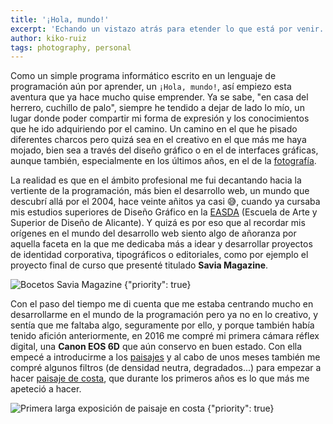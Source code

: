 ```yaml
---
title: '¡Hola, mundo!'
excerpt: 'Echando un vistazo atrás para etender lo que está por venir.'
author: kiko-ruiz
tags: photography, personal
---
```


Como un simple programa informático escrito en un lenguaje de programación aún por aprender, un `¡Hola, mundo!`, así empiezo esta aventura que ya hace mucho quise emprender. Ya se sabe, "en casa del herrero, cuchillo de palo", siempre he tendido a dejar de lado lo mío, un lugar donde poder compartir mi forma de expresión y los conocimientos que he ido adquiriendo por el camino. Un camino en el que he pisado diferentes charcos pero quizá sea en el creativo en el que más me haya mojado, bien sea a través del diseño gráfico o en el de interfaces gráficas, aunque también, especialmente en los últimos años, en el de la [fotografía](/galeria).

La realidad es que en el ámbito profesional me fui decantando hacia la vertiente de la programación, más bien el desarrollo web, un mundo que descubrí allá por el 2004, hace veinte añitos ya casi 😅, cuando ya cursaba mis estudios superiores de Diseño Gráfico en la [EASDA](https://easda.es/) (Escuela de Arte y Superior de Diseño de Alicante). Y quizá es por eso que al recordar mis orígenes en el mundo del desarrollo web siento algo de añoranza por aquella faceta en la que me dedicaba más a idear y desarrollar proyectos de identidad corporativa, tipográficos o editoriales, como por ejemplo el proyecto final de curso que presenté titulado **Savia Magazine**.

![Bocetos Savia Magazine {"priority": true}](/blog/2023-03-23_hola-mundo_bocetos-savia-magazine.jpg)

Con el paso del tiempo me di cuenta que me estaba centrando mucho en desarrollarme en el mundo de la programación pero ya no en lo creativo, y sentía que me faltaba algo, seguramente por ello, y porque también había tenido afición anteriormente, en 2016 me compré mi primera cámara réflex digital, una **Canon EOS 6D** que aún conservo en buen estado. Con ella empecé a introducirme a los [paisajes](/galeria/paisajes) y al cabo de unos meses también me compré algunos filtros (de densidad neutra, degradados...) para empezar a hacer [paisaje de costa](/galeria/costa), que durante los primeros años es lo que más me apeteció a hacer.

![Primera larga exposición de paisaje en costa {"priority": true}](/blog/2023-03-23_hola-mundo_primera-larga-exposicion.jpg)

